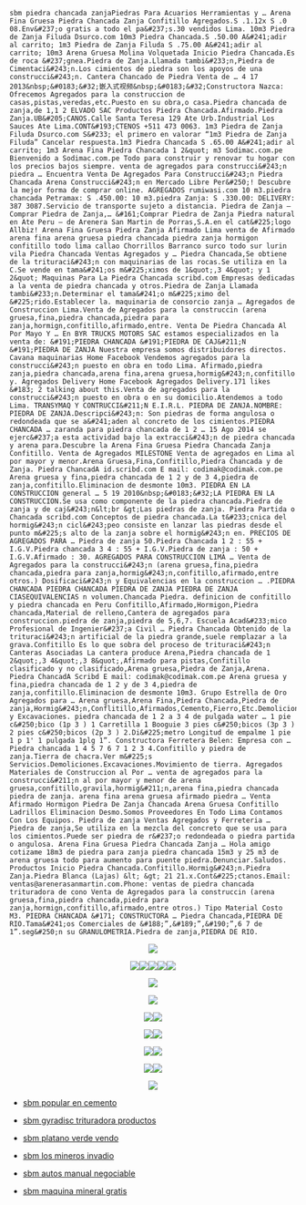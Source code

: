 
```
sbm piedra chancada zanjaPiedras Para Acuarios Herramientas y … Arena Fina Gruesa Piedra Chancada Zanja Confitillo Agregados.S .1.12x S .0 08.Env&#237;o gratis a todo el pa&#237;s.30 vendidos Lima. 10m3 Piedra de Zanja Filuda Dsurco.com 10m3 Piedra Chancada.S .50.00 A&#241;adir al carrito; 1m3 Piedra de Zanja Filuda S .75.00 A&#241;adir al carrito; 10m3 Arena Gruesa Molina Volquetada Inicio Piedra Chancada.Es de roca &#237;gnea.Piedra de Zanja.Llamada tambi&#233;n,Piedra de Cimentaci&#243;n.Los cimientos de piedra son los apoyos de una construcci&#243;n. Cantera Chancado de Piedra Venta de … 4 17 2013&nbsp;&#0183;&#32;嵌入式视频&nbsp;&#0183;&#32;Constructora Nazca: Ofrecemos Agregados para la construccion de casas,pistas,veredas,etc.Puesto en su obra,o casa.Piedra chancada de zanja,de 1,1 2 ELVADO SAC Productos Piedra Chancada.Afirmado.Piedra Zanja.UB&#205;CANOS.Calle Santa Teresa 129 Ate Urb.Industrial Los Sauces Ate Lima.CONT&#193;CTENOS +511 473 0063. 1m3 Piedra de Zanja Filuda Dsurco.com S&#233; el primero en valorar “1m3 Piedra de Zanja Filuda” Cancelar respuesta.1m3 Piedra Chancada S .65.00 A&#241;adir al carrito; 1m3 Arena Fina Piedra Chancada 1 2&quot; m3 Sodimac.com.pe Bienvenido a Sodimac.com.pe Todo para construir y renovar tu hogar con los precios bajos siempre. venta de agregados para construcci&#243;n piedra … Encuentra Venta De Agregados Para Construcci&#243;n Piedra Chancada Arena Construcci&#243;n en Mercado Libre Per&#250;! Descubre la mejor forma de comprar online. AGREGADOS rumiwasi.com 10 m3.piedra chancada Petramax: S .450.00: 10 m3.piedra Zanja: S .330.00: DELIVERY: 387 3087.Servicio de transporte sujeto a distancia. Piedra de Zanja — Comprar Piedra de Zanja,… &#161;Comprar Piedra de Zanja Piedra natural en Ate Peru — de Arenera San Martin de Porras,S.A.en el cat&#225;logo Allbiz! Arena Fina Gruesa Piedra Zanja Afirmado Lima venta de Afirmado arena fina arena gruesa piedra chancada piedra zanja hormigon confitillo todo lima callao Chorrillos Barranco surco todo sur lurin vila Piedra Chancada Ventas Agregados y … Piedra Chancada,Se obtiene de la trituraci&#243;n con maquinarias de las rocas.Se utiliza en la C.Se vende en tama&#241;os m&#225;ximos de 1&quot;,3 4&quot; y 1 2&quot; Maquinas Para La Piedra Chancada scribd.com Empresas dedicadas a la venta de piedra chancada y otros.Piedra de Zanja Llamada tambi&#233;n.Determinar el tama&#241;o m&#225;ximo del &#225;rido.Establecer la. maquinaria de consorcio zanja … Agregados de Construccion Lima.Venta de Agregados para la construccin (arena gruesa,fina,piedra chancada,piedra para zanja,hormign,confitillo,afirmado,entre. Venta De Piedra Chancada Al Por Mayo Y … En BYR TRUCKS MOTORS SAC estamos especializados en la venta de: &#191;PIEDRA CHANCADA &#191;PIEDRA DE CAJ&#211;N &#191;PIEDRA DE ZANJA Nuestra empresa somos distribuidores directos. Cavana maquinarias Home Facebook Vendemos agregados para la construcci&#243;n puesto en obra en todo Lima. Afirmado,piedra zanja,piedra chancada,arena fina,arena gruesa,hormig&#243;n,confitillo y. Agregados Delivery Home Facebook Agregados Delivery.171 likes &#183; 2 talking about this.Venta de agregados para la construcci&#243;n puesto en obra o en su domicilio.Atendemos a todo Lima. TRANSYMAQ Y CONTRUCCI&#211;N E.I.R.L. PIEDRA DE ZANJA.NOMBRE: PIEDRA DE ZANJA.Descripci&#243;n: Son piedras de forma angulosa o redondeada que se a&#241;aden al concreto de los cimientos.PIEDRA CHANCADA … zaranda para piedra chancada de 1 2 … 15 Ago 2014 se ejerc&#237;a esta actividad bajo la extracci&#243;n de piedra chancada y arena para.Descubre la Arena Fina Gruesa Piedra Chancada Zanja Confitillo. Venta de Agregados MILESTONE Venta de agregados en Lima al por mayor y menor.Arena Gruesa,Fina,Confitillo,Piedra Chancada y de Zanja. Piedra ChancadA id.scribd.com E mail: codimak@codimak.com.pe Arena gruesa y fina,piedra chancada de 1 2 y de 3 4,piedra de zanja,confitillo.Eliminacion de desmonte 10m3. PIEDRA EN LA CONSTRUCCION general … 5 19 2010&nbsp;&#0183;&#32;LA PIEDRA EN LA CONSTRUCCION.Se usa como componente de la piedra chancada.Piedra de zanja y de caj&#243;n&lt;br &gt;Las piedras de zanja. Piedra Partida o Chancada scribd.com Conceptos de piedra chancada.La t&#233;cnica del hormig&#243;n cicl&#243;peo consiste en lanzar las piedras desde el punto m&#225;s alto de la zanja sobre el hormig&#243;n en. PRECIOS DE AGREGADOS PARA … Piedra de zanja 50.Piedra Chancada 1 2 : 55 + I.G.V.Piedra chancada 3 4 : 55 + I.G.V.Piedra de zanja : 50 + I.G.V.Afirmado : 30. AGREGADOS PARA CONSTRUCCION LIMA … Venta de Agregados para la construcci&#243;n (arena gruesa,fina,piedra chancada,piedra para zanja,hormig&#243;n,confitillo,afirmado,entre otros.) Dosificaci&#243;n y Equivalencias en la construccion … .PIEDRA CHANCADA PIEDRA CHANCADA PIEDRA DE ZANJA PIEDRA DE ZANJA CIASEQUIVALENCIAS n volumen.Chancada Piedra. definicion de confitillo y piedra chancada en Peru Confitillo,Afirmado,Hormigon,Piedra chancada,Material de relleno,Cantera de agregados para construccion.piedra de zanja,piedra de 5,6,7. Escuela Acad&#233;mico Profesional de Ingenier&#237;a Civil … Piedra Chancada Obtenido de la trituraci&#243;n artificial de la piedra grande,suele remplazar a la grava.Confitillo Es lo que sobra del proceso de trituraci&#243;n Canteras Asociadas La cantera produce Arena,Piedra chancada de 1 2&quot;,3 4&quot;,3 8&quot;,Afirmado para pistas,Confitillo clasificado y no clasificado,Arena gruesa,Piedra de Zanja,Arena. Piedra ChancadA Scribd E mail: codimak@codimak.com.pe Arena gruesa y fina,piedra chancada de 1 2 y de 3 4,piedra de zanja,confitillo.Eliminacion de desmonte 10m3. Grupo Estrella de Oro Agregados para … Arena gruesa,Arena Fina,Piedra Chancada,Piedra de zanja,Hormig&#243;n,Conflitillo,Afirmados,Cemento,Fierro,Etc.Demoliciones y Excavaciones. piedra chancada de 1 2 a 3 4 de pulgada water … 1 pie c&#250;bico (1p 3 ) 1 Carretilla 1 Booguie 3 pies c&#250;bicos (3p 3 ) 2 pies c&#250;bicos (2p 3 ) 2.Di&#225;metro Longitud de empalme 1 pie 1 p 1' 1 pulgada 1plg 1”. Constructora Ferretera Belen: Empresa con … Piedra chancada 1 4 5 7 6 7 1 2 3 4.Confitillo y piedra de zanja.Tierra de chacra.Ver m&#225;s Servicios.Demoliciones.Excavaciones.Movimiento de tierra. Agregados Materiales de Construccion al Por … venta de agregados para la construcci&#211;n al por mayor y menor de arena gruesa,confitillo,gravila,hormig&#211;n,arena fina,piedra chancada piedra de zanja. arena fina arena gruesa afirmado piedra … Venta Afirmado Hormigon Piedra De Zanja Chancada Arena Gruesa Confitillo Ladrillos Eliminacion Desmo.Somos Proveedores En Todo Lima Contamos Con Los Equipos. Piedra de zanja Ventas Agregados y Ferreteria … Piedra de zanja,Se utiliza en la mezcla del concreto que se usa para los cimientos.Puede ser piedra de r&#237;o redondeada o piedra partida o angulosa. Arena Fina Gruesa Piedra Chancada Zanja … Hola amigo cotizame 18m3 de piedra para zanja piedra chancada 15m3 y 25 m3 de arena gruesa todo para aumento para puente piedra.Denunciar.Saludos. Productos Inicio Piedra Chancada.Confitillo.Hormig&#243;n.Piedra Zanja.Piedra Blanca (Lajas) &lt; &gt; 21 21.x.Cont&#225;ctanos.Email: ventas@arenerasanmartin.com.Phone: ventas de piedra chancada trituradora de cono Venta de Agregados para la construccin (arena gruesa,fina,piedra chancada,piedra para zanja,hormign,confitillo,afirmado,entre otros.) Tipo Material Costo M3. PIEDRA CHANCADA &#171; CONSTRUCTORA … Piedra Chancada,PIEDRA DE RIO.Tama&#241;os Comerciales de &#188;”,&#189;”,&#190;”,6 7 de 1”.seg&#250;n su GRANULOMETRIA.Piedra de zanja,PIEDRA DE RIO. 
```

<div align="center">

<a href="https://es-crusher.shibang-china.com/github&k=sbm+piedra+chancada+zanja"><img src="https://static.shibang-china.com/es/crusher/logo.jpg"></a>

<a href="https://es-crusher.shibang-china.com/github&k=sbm+piedra+chancada+zanja"><img src="https://static.shibang-china.com/es/crusher/index.jpg"></a><a href="https://es-crusher.shibang-china.com/material.htmlgithub&k=sbm+piedra+chancada+zanja"><img src="https://static.shibang-china.com/es/crusher/material.jpg"></a><a href="https://es-crusher.shibang-china.com/application.htmlgithub&k=sbm+piedra+chancada+zanja"><img src="https://static.shibang-china.com/es/crusher/application.jpg"></a><a href="https://es-crusher.shibang-china.com/aboutus.htmlgithub&k=sbm+piedra+chancada+zanja"><img src="https://static.shibang-china.com/es/crusher/aboutus.jpg"></a><a href="https://es-crusher.shibang-china.com/contact.htmlgithub&k=sbm+piedra+chancada+zanja"><img src="https://static.shibang-china.com/es/crusher/contact.jpg"></a>

<a href="https://es-crusher.shibang-china.com/github&k=sbm+piedra+chancada+zanja"><img src="https://static.shibang-china.com/es/crusher/banner.jpg"></a>

<a href="https://swt.shibang-china.com/github&k=sbm+piedra+chancada+zanja"><img src="https://static.shibang-china.com/es/crusher/text.jpg"></a>

<a href="https://swt.shibang-china.com/github&k=sbm+piedra+chancada+zanja"><img src="https://static.shibang-china.com/es/crusher/chat.jpg"></a><a href="https://es-crusher.shibang-china.com/contact.htmlgithub&k=sbm+piedra+chancada+zanja"><img src="https://static.shibang-china.com/es/crusher/message.jpg"></a>

<a href="https://es-crusher.shibang-china.com/products/pe.htmlgithub&k=sbm+piedra+chancada+zanja"><img src="https://static.shibang-china.com/es/crusher/pe.jpg"></a><a href="https://es-crusher.shibang-china.com/products/pf.htmlgithub&k=sbm+piedra+chancada+zanja"><img src="https://static.shibang-china.com/es/crusher/pf.jpg"></a>

<a href="https://es-crusher.shibang-china.com/products/hpt.htmlgithub&k=sbm+piedra+chancada+zanja"><img src="https://static.shibang-china.com/es/crusher/hpt.jpg"></a><a href="https://es-crusher.shibang-china.com/products/vsi.htmlgithub&k=sbm+piedra+chancada+zanja"><img src="https://static.shibang-china.com/es/crusher/vsi.jpg"></a>

<a href="https://es-crusher.shibang-china.com/products/klv.htmlgithub&k=sbm+piedra+chancada+zanja"><img src="https://static.shibang-china.com/es/crusher/klv.jpg"></a><a href="https://es-crusher.shibang-china.com/products/portable.htmlgithub&k=sbm+piedra+chancada+zanja"><img src="https://static.shibang-china.com/es/crusher/portable.jpg"></a>

<a href="https://swt.shibang-china.com/github&k=sbm+piedra+chancada+zanja"><img src="https://static.shibang-china.com/es/crusher/case.jpg"></a>

</div>


* [sbm popular en cemento](sbm%20popular%20en%20cemento.md)

* [sbm gyradisc trituradora productos](sbm%20gyradisc%20trituradora%20productos.md)

* [sbm platano verde vendo](sbm%20platano%20verde%20vendo.md)

* [sbm los mineros invadio](sbm%20los%20mineros%20invadio.md)

* [sbm autos manual negociable](sbm%20autos%20manual%20negociable.md)

* [sbm maquina mineral gratis](sbm%20maquina%20mineral%20gratis.md)
